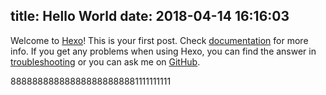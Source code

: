 title: Hello World
date: 2018-04-14 16:16:03
---
Welcome to [Hexo](https://hexo.io/)! This is your  first post. Check [documentation](https://hexo.io/docs/) for more info. If you get any problems when using Hexo, you can find the answer in [troubleshooting](https://hexo.io/docs/troubleshooting.html) or you can ask me on [GitHub](https://github.com/hexojs/hexo/issues).

888888888888888888888881111111111